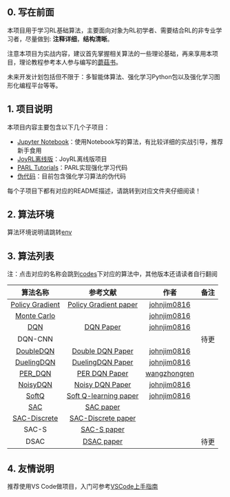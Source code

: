 ## 0. 写在前面

本项目用于学习RL基础算法，主要面向对象为RL初学者、需要结合RL的非专业学习者，尽量做到: **注释详细**，**结构清晰**。

注意本项目为实战内容，建议首先掌握相关算法的一些理论基础，再来享用本项目，理论教程参考本人参与编写的[蘑菇书](https://github.com/datawhalechina/easy-rl)。

未来开发计划包括但不限于：多智能体算法、强化学习Python包以及强化学习图形化编程平台等等。

## 1. 项目说明

本项目内容主要包含以下几个子项目：
* [Jupyter Notebook](./notebooks/)：使用Notebook写的算法，有比较详细的实战引导，推荐新手食用
* [JoyRL离线版](./joyrl/)：JoyRL离线版项目
* [PARL Tutorials](./parl_tutorials)：PARL实现强化学习代码
* [伪代码](./pseudocodes/pseudocodes.pdf)：目前包含强化学习算法的伪代码

每个子项目下都有对应的README描述，请跳转到对应文件夹仔细阅读！
## 2. 算法环境

算法环境说明请跳转[env](./codes/envs/README.md)

## 3. 算法列表

注：点击对应的名称会跳到[codes](./codes/)下对应的算法中，其他版本还请读者自行翻阅

|                算法名称                 |                           参考文献                           |                         作者                         | 备注 |
| :-------------------------------------: | :----------------------------------------------------------: | :--------------------------------------------------: | :--: |
| [Policy Gradient](codes/PolicyGradient) | [Policy Gradient paper](https://proceedings.neurips.cc/paper/1999/file/464d828b85b0bed98e80ade0a5c43b0f-Paper.pdf) |    [johnjim0816](https://github.com/johnjim0816)     |      |
|     [Monte Carlo](codes/MonteCarlo)     |                                                              |    [johnjim0816](https://github.com/johnjim0816)     |      |
|            [DQN](codes/DQN)             | [DQN Paper](https://www.cs.toronto.edu/~vmnih/docs/dqn.pdf)  |    [johnjim0816](https://github.com/johnjim0816)     |      |
|                 DQN-CNN                 |                                                              |                                                      | 待更 |
|      [DoubleDQN](codes/DoubleDQN)       |     [Double DQN Paper](https://arxiv.org/abs/1509.06461)     |    [johnjim0816](https://github.com/johnjim0816)     |      |
|     [DuelingDQN](codes/DuelingDQN)      |     [DuelingDQN Paper](https://arxiv.org/abs/1511.06581)     |    [johnjim0816](https://github.com/johnjim0816)     |      |
|        [PER_DQN](codes/PER_DQN)         |      [PER DQN Paper](https://arxiv.org/abs/1511.05952)       | [wangzhongren](https://github.com/wangzhongren-code) |      |
|       [NoisyDQN](codes/NoisyDQN)        |     [Noisy DQN Paper](https://arxiv.org/abs/1706.10295)      |    [johnjim0816](https://github.com/johnjim0816)     |      |
|          [SoftQ](codes/SoftQ)           |  [Soft Q-learning paper](https://arxiv.org/abs/1702.08165)   |    [johnjim0816](https://github.com/johnjim0816)     |      |
|            [SAC](codes/SAC)             |      [SAC paper](https://arxiv.org/pdf/1812.05905.pdf)       |                                                      |      |
|        [SAC-Discrete](codes/SAC)        |  [SAC-Discrete paper](https://arxiv.org/pdf/1910.07207.pdf)  |                                                      |      |
|                  SAC-S                  |       [SAC-S paper](https://arxiv.org/abs/1801.01290)        |                                                      |      |
|                  DSAC                   | [DSAC paper](https://paperswithcode.com/paper/addressing-value-estimation-errors-in) |                                                      | 待更 |

## 4. 友情说明

推荐使用VS Code做项目，入门可参考[VSCode上手指南](https://blog.csdn.net/JohnJim0/article/details/126366454)
